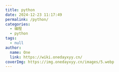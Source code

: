 ```yaml
---
title: python
date: 2024-12-23 11:17:49
permalink: /python/
categories:
  - 编程
  - python
tags:
  - null
author:
  name: One
  link: https://wiki.onedayxyy.cn/
coverImg: https://img.onedayxyy.cn/images/5.webp
---
```




